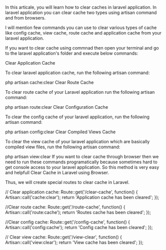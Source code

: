 In this articale, you will learn how to clear caches in laravel application. In laravel application you can clear cache two types using artisan command and from browsers.

I will mention few commands you can use to clear various types of cache like config cache, view cache, route cache and application cache from your laravel application.

If you want to clear cache using commnad then open your terminal and go to the laravel application's folder and execute below commands:

Clear Application Cache

To clear laravel application cache, run the following artisan command:

php artisan cache:clear
Clear Route Cache

To clear route cache of your Laravel application run the following artisan command:

php artisan route:clear
Clear Configuration Cache

To clear the config cache of your laravel application, run the following artisan command:

php artisan config:clear
Clear Compiled Views Cache

To clear the view cache of your laravel application which are basically compiled view files, run the following artisan command:

php artisan view:clear
If you want to clear cache through browser then we need to run these commands programatically because sometimes hard to get console access to your laravel application. So this method is very easy and helpfull Clear Cache in Laravel using Browser.

Thus, we will create special routes to clear cache in Laravel.

// Clear application cache:
Route::get('/clear-cache', function() {
    Artisan::call('cache:clear');
    return 'Application cache has been cleared';
});

//Clear route cache:
Route::get('/route-cache', function() {
	Artisan::call('route:cache');
    return 'Routes cache has been cleared';
});

//Clear config cache:
Route::get('/config-cache', function() {
 	Artisan::call('config:cache');
 	return 'Config cache has been cleared';
}); 

// Clear view cache:
Route::get('/view-clear', function() {
    Artisan::call('view:clear');
    return 'View cache has been cleared';
});
